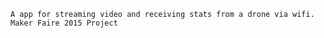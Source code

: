 
    
    A app for streaming video and receiving stats from a drone via wifi. Maker Faire 2015 Project

